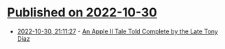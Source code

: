 # [Published on 2022-10-30](index.md)

* [2022-10-30, 21:11:27](https://lobste.rs/s/l1tqf2/apple_ii_tale_told_complete_by_late_tony) - [An Apple II Tale Told Complete by the Late Tony Diaz](https://bytecellar.com/2022/10/29/an-apple-ii-tale-told-complete-by-the-late-tony-diaz/)
